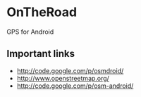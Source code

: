 OnTheRoad
=========

GPS for Android

Important links
---------------

*   http://code.google.com/p/osmdroid/
*   http://www.openstreetmap.org/
*   http://code.google.com/p/osm-android/
